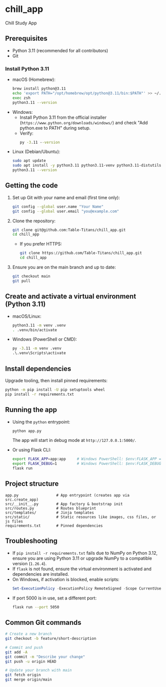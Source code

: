 # chill_app
Chill Study App

## Prerequisites
- Python 3.11 (recommended for all contributors)
- Git

### Install Python 3.11
- macOS (Homebrew):
  ```bash
  brew install python@3.11
  echo 'export PATH="/opt/homebrew/opt/python@3.11/bin:$PATH"' >> ~/.zshrc
  exec zsh
  python3.11 --version
  ```
- Windows:
  - Install Python 3.11 from the official installer (`https://www.python.org/downloads/windows/`) and check "Add python.exe to PATH" during setup.
  - Verify:
    ```bat
    py -3.11 --version
    ```
- Linux (Debian/Ubuntu):
  ```bash
  sudo apt update
  sudo apt install -y python3.11 python3.11-venv python3.11-distutils
  python3.11 --version
  ```

## Getting the code
1. Set up Git with your name and email (first time only):
   ```bash
   git config --global user.name "Your Name"
   git config --global user.email "you@example.com"
   ```
2. Clone the repository:
   ```bash
   git clone git@github.com:Table-Titans/chill_app.git
   cd chill_app
   ```
   - If you prefer HTTPS:
     ```bash
     git clone https://github.com/Table-Titans/chill_app.git
     cd chill_app
     ```
3. Ensure you are on the main branch and up to date:
   ```bash
   git checkout main
   git pull
   ```

## Create and activate a virtual environment (Python 3.11)
- macOS/Linux:
  ```bash
  python3.11 -m venv .venv
  . .venv/bin/activate
  ```
- Windows (PowerShell or CMD):
  ```bat
  py -3.11 -m venv .venv
  .\.venv\Scripts\activate
  ```

## Install dependencies
Upgrade tooling, then install pinned requirements:
```bash
python -m pip install -U pip setuptools wheel
pip install -r requirements.txt
```

## Running the app
- Using the `python` entrypoint:
  ```bash
  python app.py
  ```
  The app will start in debug mode at `http://127.0.0.1:5000/`.

- Or using Flask CLI:
  ```bash
  export FLASK_APP=app:app     # Windows PowerShell: $env:FLASK_APP = "app:app"
  export FLASK_DEBUG=1         # Windows PowerShell: $env:FLASK_DEBUG = "1"
  flask run
  ```

## Project structure
```
app.py                 # App entrypoint (creates app via src.create_app)
src/__init__.py        # App factory & bootstrap init
src/routes.py          # Routes blueprint
src/templates/         # Jinja templates
src/static/            # Static resources like images, css files, or js files
requirements.txt       # Pinned dependencies
```

## Troubleshooting
- If `pip install -r requirements.txt` fails due to NumPy on Python 3.12, ensure you are using Python 3.11 or upgrade NumPy to a compatible version (`1.26.4`).
- If `flask` is not found, ensure the virtual environment is activated and dependencies are installed.
- On Windows, if activation is blocked, enable scripts:
  ```powershell
  Set-ExecutionPolicy -ExecutionPolicy RemoteSigned -Scope CurrentUser
  ```
- If port 5000 is in use, set a different port:
  ```bash
  flask run --port 5050
  ```

## Common Git commands
```bash
# Create a new branch
git checkout -b feature/short-description

# Commit and push
git add -A
git commit -m "Describe your change"
git push -u origin HEAD

# Update your branch with main
git fetch origin
git merge origin/main
```